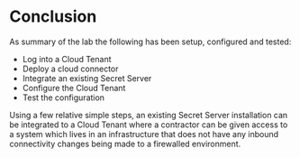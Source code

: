 # Conclusion

As summary of the lab the following has been setup, configured and tested:

- Log into a Cloud Tenant
- Deploy a cloud connector
- Integrate an existing Secret Server
- Configure the Cloud Tenant
- Test the configuration

Using a few relative simple steps, an existing Secret Server installation can be integrated to a Cloud Tenant where a contractor can be given access to a system which lives in an infrastructure that does not have any inbound connectivity changes being made to a firewalled environment.

[//]: # (Todo)
[//]: # (Add MFA and some Sever Suite integration)


